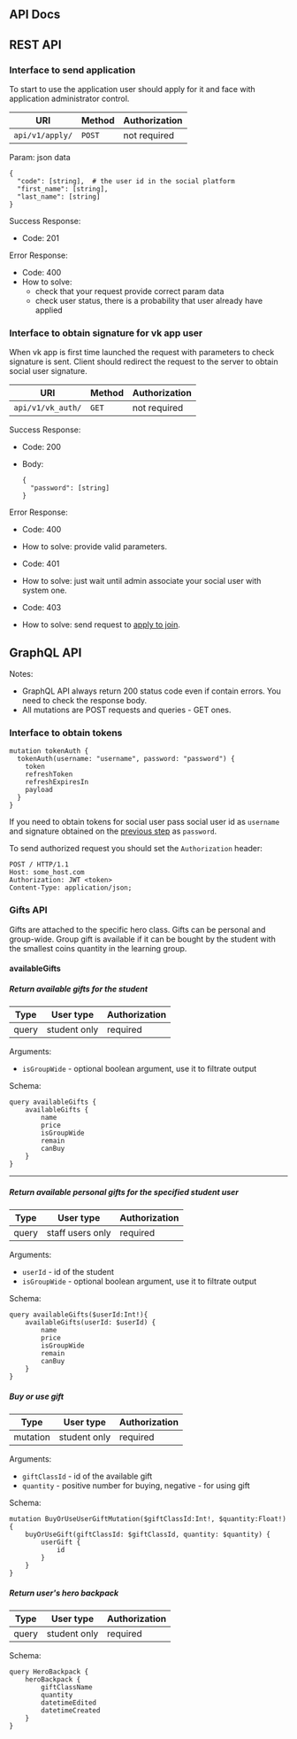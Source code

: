 ## API Docs

## REST API
### Interface to send application
To start to use the application user should apply for it and face with application administrator control.

| URI             | Method  | Authorization |
|-----------------|---------|---------------|
|`api/v1/apply/`  | `POST`  | not required  |

Param: json data
```
{
  "code": [string],  # the user id in the social platform
  "first_name": [string],
  "last_name": [string]
}
```

Success Response:
* Code: 201

Error Response:
* Code: 400
* How to solve:
    - check that your request provide correct param data
    - check user status, there is a probability that user already have applied
    
### Interface to obtain signature for vk app user
When vk app is first time launched the request with parameters to check signature is sent.
Client should redirect the request to the server to obtain social user signature.

| URI               | Method  | Authorization |
|-------------------|---------|---------------|
|`api/v1/vk_auth/`  | `GET`   | not required  |

Success Response:
* Code: 200
* Body:

    ```
    {
      "password": [string]
    }
    ```

Error Response:
* Code: 400
* How to solve: provide valid parameters.

* Code: 401
* How to solve: just wait until admin associate your social user with system one.

* Code: 403
* How to solve: send request to [apply to join](interface-to-send-application).


## GraphQL API
Notes: 
- GraphQL API always return 200 status code even if contain errors. You need to check the response body.
- All mutations are POST requests and queries - GET ones.

### Interface to obtain tokens

```
mutation tokenAuth {
  tokenAuth(username: "username", password: "password") {
    token
    refreshToken
    refreshExpiresIn
    payload
  }
}
```
If you need to obtain tokens for social user pass social user id as `username` and
signature obtained on the [previous step](interface-to-obtain-signature-for-vk-app-user) 
as `password`.

To send authorized request you should set the `Authorization` header:

```
POST / HTTP/1.1
Host: some_host.com
Authorization: JWT <token>
Content-Type: application/json;
```

### Gifts API
Gifts are attached to the specific hero class.
Gifts can be personal and group-wide. Group gift is available if it can be bought by 
the student with the smallest coins quantity in the learning group.

#### availableGifts

##### Return available gifts for the student

| Type    | User type     | Authorization |
|--------|---------------|---------------|
| query | student only  | required      |

Arguments:
* `isGroupWide` - optional boolean argument, use it to filtrate output

Schema:
```
query availableGifts {
    availableGifts {
        name
        price
        isGroupWide
        remain
        canBuy
    }
}
```
---
##### Return available personal gifts for the specified student user

| Type    | User type      | Authorization |
|--------|-----------------|---------------|
| query | staff users only | required      |

Arguments:
* `userId` - id of the student
* `isGroupWide` - optional boolean argument, use it to filtrate output

Schema:

```
query availableGifts($userId:Int!){
    availableGifts(userId: $userId) {
        name
        price
        isGroupWide
        remain
        canBuy
    }
}
```

##### Buy or use gift 

| Type       | User type      | Authorization |
|-----------|-----------------|---------------|
| mutation | student only     | required      |

Arguments:
* `giftClassId` - id of the available gift
* `quantity` - positive number for buying, negative - for using gift

Schema:

```
mutation BuyOrUseUserGiftMutation($giftClassId:Int!, $quantity:Float!) {
    buyOrUseGift(giftClassId: $giftClassId, quantity: $quantity) {
        userGift {
            id
        }
    }
}
```

##### Return user's hero backpack

| Type    | User type      | Authorization |
|--------|-----------------|---------------|
| query | student only     | required      |


Schema:

```
query HeroBackpack {
    heroBackpack {
        giftClassName
        quantity
        datetimeEdited
        datetimeCreated
    }
}
```
